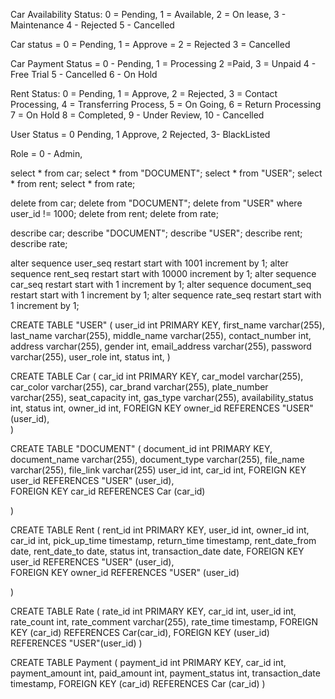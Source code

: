Car Availability Status: 0 = Pending, 1 = Available, 2 = On lease, 3 - Maintenance 4 - Rejected 5 - Cancelled

Car status = 0 = Pending, 1 = Approve = 2 = Rejected 3 = Cancelled

Car Payment Status = 0 - Pending, 1 = Processing 2 =Paid, 3 = Unpaid 4 - Free Trial 5 - Cancelled 6 - On Hold

Rent Status: 0 = Pending, 1 = Approve, 2 = Rejected, 3 = Contact Processing, 4 = Transferring Process, 5 = On Going, 6 = Return Processing 7 = On Hold 8 = Completed, 9 - Under Review, 10 - Cancelled

User Status = 0 Pending, 1 Approve, 2 Rejected, 3- BlackListed

Role = 0 - Admin, 

select * from car;
select * from "DOCUMENT";
select * from "USER";
select * from rent;
select * from rate;

delete from car;
delete from "DOCUMENT";
delete from "USER" where user_id != 1000;
delete from rent;
delete from rate;

describe car;
describe "DOCUMENT";
describe "USER";
describe rent;
describe rate;

alter sequence user_seq restart start with 1001 increment by 1;
alter sequence rent_seq restart start with 10000 increment by 1;
alter sequence car_seq restart start with 1 increment by 1;
alter sequence document_seq restart start with 1 increment by 1;
alter sequence rate_seq restart start with 1 increment by 1;

CREATE TABLE "USER" (
user_id int PRIMARY KEY,
first_name varchar(255),
last_name varchar(255),
middle_name varchar(255),
contact_number int,
address varchar(255),
gender int,
email_address varchar(255),
password varchar(255),
user_role int,
status int,
)

CREATE TABLE Car (
car_id int PRIMARY KEY,
car_model varchar(255),
car_color varchar(255),
car_brand varchar(255),
plate_number varchar(255),
seat_capacity int,
gas_type varchar(255),
availability_status int,
status int,
owner_id int,
FOREIGN KEY owner_id REFERENCES "USER" (user_id),  
)

CREATE TABLE "DOCUMENT" (
document_id int PRIMARY KEY,
document_name varchar(255),
document_type varchar(255),
file_name varchar(255),
file_link varchar(255)
user_id int,
car_id int,
FOREIGN KEY user_id REFERENCES "USER" (user_id),  
 FOREIGN KEY car_id REFERENCES Car (car_id)

)

CREATE TABLE Rent (
rent_id int PRIMARY KEY,
user_id int,
owner_id int,
car_id int,
pick_up_time timestamp,
return_time timestamp,
rent_date_from date,
rent_date_to date,
status int,
transaction_date date,
FOREIGN KEY user_id REFERENCES "USER" (user_id),  
 FOREIGN KEY owner_id REFERENCES "USER" (user_id)

)

CREATE TABLE Rate (
rate_id int PRIMARY KEY,
car_id int,
user_id int,
rate_count int,
rate_comment varchar(255),
rate_time timestamp,
FOREIGN KEY (car_id) REFERENCES Car(car_id),
FOREIGN KEY (user_id) REFERENCES "USER"(user_id)
)

CREATE TABLE Payment (
    payment_id int PRIMARY KEY,
    car_id int,
    payment_amount int,
    paid_amount int,
    payment_status int,
    transaction_date timestamp,
    FOREIGN KEY (car_id) REFERENCES Car (car_id)
)
